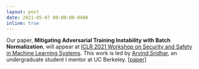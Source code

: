 ```yaml
---
layout: post
date: 2021-05-07 00:00:00-0400
inline: true
---
```


Our paper, __Mitigating Adversarial Training Instability with Batch Normalization__, will appear at [ICLR 2021 Workshop on Security and Safety in Machine Learning Systems](https://aisecure-workshop.github.io/aml-iclr2021/). This work is led by [Arvind Sridhar](https://www.arvindpsridhar.com/), an undergraduate student I mentor at UC Berkeley. [[paper]](https://aisecure-workshop.github.io/aml-iclr2021/papers/43.pdf)

